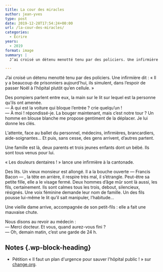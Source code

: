 ```yaml
---
title: La cour des miracles
author: jean-yves
type: post
date: 2019-12-28T17:54:24+00:00
url: /la-cour-des-miracles/
categories:
  - Écrire
years:
  - 2019
format: image
summary: |
  J’ai croisé un détenu menotté tenu par des policiers. Une infirmière dit : « Il y a beaucoup de prisonniers aujourd'hui, ils simulent, dans l’espoir de passer Noël à l’hôpital plutôt qu’en cellule. »

---
```

J’ai croisé un détenu menotté tenu par des policiers. Une infirmière dit : « Il y a beaucoup de prisonniers aujourd'hui, ils simulent, dans l’espoir de passer Noël à l’hôpital plutôt qu’en cellule. »

Des pompiers parlent entre eux, la main sur le lit sur lequel est la personne qu’ils ont amenée.  
— À qui est la voiture qui bloque l’entrée ? crie quelqu’un !  
— À moi ! répondissé-je. La bouger maintenant, mais c’est notre tour ? Un homme en blouse blanche me propose gentiment de la déplacer. Je lui donne les clés.

L’attente, face au ballet du personnel, médecins, infirmières, brancardiers, aide-soignantes&#8230; Et puis, sans cesse, des gens arrivent, d’autres partent.

Une famille est là, deux parents et trois jeunes enfants dont un bébé. Ils sont tous venus pour lui.

« Les douleurs dentaires ! » lance une infirmière à la cantonade.

Des lits. Un vieux monsieur est allongé. Il a la bouche ouverte — Francis Bacon — , la tête en arrière, il respire très mal, il s’étrangle. Peut-être sa petite fille, elle a le visage fermé. Deux hommes d’âge mûr sont là aussi, les fils, certainement. Ils sont calmes tous les trois, debout, silencieux, résignés. Une voix féminine demande leur nom de famille. Un des fils pousse lui-même le lit qu’il sait manipuler, l’habitude&#8230;

Une vieille dame arrive, accompagnée de son petit-fils : elle a fait une mauvaise chute.

Nous disons au revoir au médecin :  
— Merci docteur. Et vous, quand aurez-vous fini ?  
— Oh, demain matin, c’est une garde de 24 h.

## Notes {.wp-block-heading}

  * Pétition « Il faut un plan d'urgence pour sauver l'hôpital public ! »  sur [change.org][1].

 [1]: https://www.change.org/p/il-faut-un-plan-d-urgence-pour-sauver-l-h%C3%B4pital-public